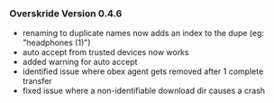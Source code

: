 ### Overskride Version 0.4.6
- renaming to duplicate names now adds an index to the dupe (eg: "headphones (1)")
- auto accept from trusted devices now works
- added warning for auto accept
- identified issue where obex agent gets removed after 1 complete transfer
- fixed issue where a non-identifiable download dir causes a crash
